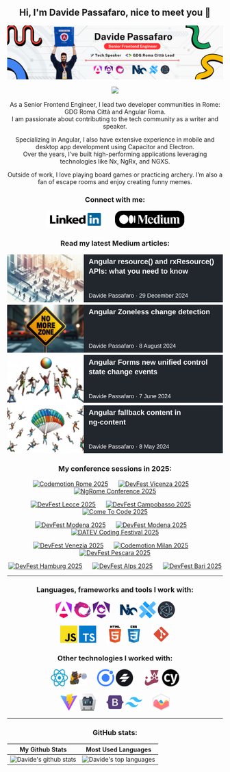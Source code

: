 <div align="center">
  
## Hi, I'm Davide Passafaro, nice to meet you 👋

[<img src=".assets/profile/profile-banner.png" alt="@davidepassafaro" />](https://medium.com/@davidepassafaro)

[![](https://visitcount.itsvg.in/api?id=DavidePassafaro&label=Profile%20Views&pretty=true)](https://visitcount.itsvg.in)

As a Senior Frontend Engineer, I lead two developer communities in Rome: GDG Roma Città and Angular Roma.<br>
I am passionate about contributing to the tech community as a writer and speaker.

Specializing in Angular, I also have extensive experience in mobile and desktop app development using Capacitor and Electron.<br>
Over the years, I’ve built high-performing applications leveraging technologies like Nx, NgRx, and NGXS.  

Outside of work, I love playing board games or practicing archery. I’m also a fan of escape rooms and enjoy creating funny memes.

<div align="center">

### Connect with me:

[<img src=".assets/profile/linkedin-button.png" alt="Follow me on Linkedin" width="138.3" height="40" />](https://linkedin.com/in/davide-passafaro)
&nbsp;&nbsp;&nbsp;&nbsp;
[<img src=".assets/profile/medium-button.png" alt="Read my Medium.com articles" width="161.14" height="40" />](https://medium.com/@davidepassafaro)

<!-- [<img src=".assets/devto-button.png" alt="Read my Dev.to articles" width="40" height="40" />](https://dev.to/davidepassafaro) -->

### Read my latest Medium articles:

<!-- [![](https://github-readme-medium-gules.vercel.app/?username=davidepassafaro&limit=4)](https://medium.com/@davidepassafaro) -->

[![](.assets/profile/medium-articles.svg)](https://medium.com/@davidepassafaro)

</div>

### My conference sessions in 2025:

[<img src="https://www.davidepassafaro.it/assets/images/conference-badges/2025/codemotion-rome-2025.jpeg" alt="Codemotion Rome 2025" height="150" />](https://conferences.codemotion.com/rome2025/it/home-ita)
&nbsp;&nbsp;&nbsp;&nbsp;
[<img src="https://www.davidepassafaro.it/assets/images/conference-badges/2025/devfest-vicenza-2025.jpeg" alt="DevFest Vicenza 2025" height="150" />](https://devfestvicenza.it)
&nbsp;&nbsp;&nbsp;&nbsp;
[<img src="https://www.davidepassafaro.it/assets/images/conference-badges/2025/ngrome-2025.png" alt="NgRome Conference 2025" height="150" />](https://ngrome.io)

[<img src="https://www.davidepassafaro.it/assets/images/conference-badges/2025/devfest-lecce-2025.png" alt="DevFest Lecce 2025" height="150" />](https://gdg.community.dev/events/details/google-gdg-lecce-presents-devfest-lecce-2025/)
&nbsp;&nbsp;&nbsp;&nbsp;
[<img src="https://www.davidepassafaro.it/assets/images/conference-badges/2025/devfest-campobasso-2025.jpeg" alt="DevFest Campobasso 2025" height="150" />](https://gdg.community.dev/events/details/google-gdg-campobasso-presents-devfest-campobasso-2025/)
&nbsp;&nbsp;&nbsp;&nbsp;
[<img src="https://www.davidepassafaro.it/assets/images/conference-badges/2025/cometocode-2025.jpeg" alt="Come To Code 2025" height="150" />](https://www.cometocode.it)

[<img src="https://www.davidepassafaro.it/assets/images/conference-badges/2025/devfest-modena-2025.jpeg" alt="DevFest Modena 2025" height="150" />](https://dev.events/conferences/dev-fest-modena-2025-bhvrga4g)
&nbsp;&nbsp;&nbsp;&nbsp;
[<img src="https://www.davidepassafaro.it/assets/images/conference-badges/2025/devfest-modena-2025-workshop.jpeg" alt="DevFest Modena 2025" height="150" />](https://dev.events/conferences/dev-fest-modena-2025-bhvrga4g)
&nbsp;&nbsp;&nbsp;&nbsp;
[<img src="https://www.davidepassafaro.it/assets/images/conference-badges/2025/datev-coding-festival-2025.png" alt="DATEV Coding Festival 2025" height="150" />]()

[<img src="https://www.davidepassafaro.it/assets/images/conference-badges/2025/devfest-venezia-2025.jpeg" alt="DevFest Venezia 2025" height="150" />](https://gdg.community.dev/gdg-venezia/)
&nbsp;&nbsp;&nbsp;&nbsp;
[<img src="https://www.davidepassafaro.it/assets/images/conference-badges/2025/codemotion-milan-2025-tech-expert.png" alt="Codemotion Milan 2025" height="150" />](https://conferences.codemotion.com/milan2025/)
&nbsp;&nbsp;&nbsp;&nbsp;
[<img src="https://www.davidepassafaro.it/assets/images/conference-badges/2025/devfest-pescara-2025.jpeg" alt="DevFest Pescara 2025" height="150" />](https://gdg.community.dev/events/details/google-gdg-pescara-presents-devfest-pescara-2025/)

[<img src="https://www.davidepassafaro.it/assets/images/conference-badges/2025/devfest-hamburg-2025.jpeg" alt="DevFest Hamburg 2025" height="150" />](https://hamburg.devfest.de/)
&nbsp;&nbsp;&nbsp;&nbsp;
[<img src="https://www.davidepassafaro.it/assets/images/conference-badges/2025/devfest-alps-2025.jpeg" alt="DevFest Alps 2025" height="150" />](https://gdg.community.dev/events/details/google-gdg-torino-presents-devfest-alps-2025/)
&nbsp;&nbsp;&nbsp;&nbsp;
[<img src="https://www.davidepassafaro.it/assets/images/conference-badges/2025/devfest-bari-2025.jpeg" alt="DevFest Bari 2025" height="150" />](https://bari.devfest.it/)

---

### Languages, frameworks and tools I work with:

[<img src=".assets/logos/angular.webp" alt="Angular" width="40" height="40" />](https://angular.io)
[<img src=".assets/logos/rxjs.svg" alt="RxJs" width="40" height="40" />](https://rxjs.dev)
[<img src=".assets/logos/ngrx.png" alt="NgRx" width="40" height="40" />](https://ngrx.io)
&nbsp;&nbsp;&nbsp;&nbsp;
[<img src=".assets/logos/nx.svg" alt="Nx" width="40" height="40" />](https://nx.dev)
[<img src=".assets/logos/capacitor.svg" alt="Capacitor" width="40" height="40" />](https://capacitorjs.com)
[<img src=".assets/logos/electron.svg" alt="Electron" width="40" height="40" />](https://www.electronjs.org)

[<img src=".assets/logos/javascript.svg" alt="Javascript" width="40" height="40" />](https://developer.mozilla.org/en-US/docs/Web/JavaScript)
[<img src=".assets/logos/typescript.svg" alt="Typescript" width="40" height="40" />](https://www.typescriptlang.org)
&nbsp;&nbsp;&nbsp;&nbsp;
[<img src=".assets/logos/html-5.svg" alt="HTML 5" width="40" height="40" />](https://www.w3.org/html)
[<img src=".assets/logos/css-3.svg" alt="CSS 3" width="40" height="40" />](https://www.w3schools.com/css)
&nbsp;&nbsp;&nbsp;&nbsp;
[<img src=".assets/logos/git.svg" alt="Git" width="40" height="40" />](https://git-scm.com)

### Other technologies I worked with:

[<img src=".assets/logos/react.svg" alt="React" width="40" height="40" />](https://react.dev)
[<img src=".assets/logos/zustand.png" alt="Zustand" width="40" height="40" />](https://docs.pmnd.rs/zustand)
&nbsp;&nbsp;&nbsp;&nbsp;
[<img src=".assets/logos/ionic.svg" alt="Ionic" width="40" height="40" />](https://ionicframework.com)
[<img src=".assets/logos/stencil.png" alt="Stencil.js" width="40" height="40" />](https://stenciljs.com)
&nbsp;&nbsp;&nbsp;&nbsp;
[<img src=".assets/logos/jest.svg" alt="Jest" width="40" height="40" />](https://jestjs.io)
[<img src=".assets/logos/cypress.svg" alt="Cypress" width="40" height="40" />](https://www.cypress.io)

[<img src=".assets/logos/vite-js.svg" alt="Vite" width="40" height="40" />](https://vitejs.dev)
[<img src=".assets/logos/cordova.svg" alt="Apache Cordova" width="40" height="40" />](https://cordova.apache.org)
&nbsp;&nbsp;&nbsp;&nbsp;
[<img src=".assets/logos/bootstrap.svg" alt="Bootstrap" width="40" height="40" />](https://getbootstrap.com)
[<img src=".assets/logos/tailwind-css.svg" alt="Tailwind CSS" width="40" height="40" />](https://tailwindcss.com)
&nbsp;&nbsp;&nbsp;&nbsp;
[<img src=".assets/logos/chartjs.svg" alt="ChartJs" width="40" height="40" />](https://www.chartjs.org)

---

### GitHub stats:

| My Github Stats                                                                                                                    | Most Used Languages                                                                                                                                          |
| ---------------------------------------------------------------------------------------------------------------------------------- | ------------------------------------------------------------------------------------------------------------------------------------------------------------ |
| ![Davide's github stats](https://github-readme-stats.vercel.app/api?username=davidepassafaro&show_icons=true&locale=en&theme=dark) | ![Davide's top languages](https://github-readme-stats.vercel.app/api/top-langs?username=davidepassafaro&show_icons=true&locale=en&layout=compact&theme=dark) |

</div>
